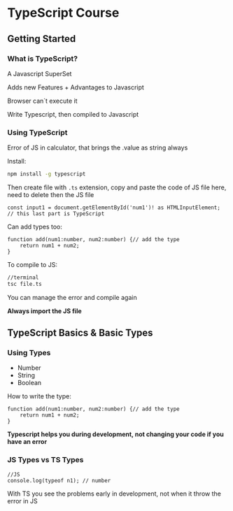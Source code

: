 
# TypeScript Course

## Getting Started

### What is TypeScript?

A Javascript SuperSet

Adds new Features + Advantages to Javascript

Browser can´t execute it

Write Typescript, then compiled to Javascript

### Using TypeScript

Error of JS in calculator, that brings the .value as string always

Install:
````bash
npm install -g typescript
````

Then create file with `.ts` extension, copy and paste the code of JS file here, need to delete then the JS file

````TS
const input1 = document.getElementById('num1')! as HTMLInputElement; // this last part is TypeScript
````
Can add types too:
````TS
function add(num1:number, num2:number) {// add the type
	return num1 + num2;
}
````

To compile to JS:

````bash
//terminal
tsc file.ts
````
You can manage the error and compile again

**Always import the JS file**

## TypeScript Basics & Basic Types

### Using Types

 - Number 
 - String
 - Boolean 

How to write the type:
````TS
function add(num1:number, num2:number) {// add the type
	return num1 + num2;
}
````
**Typescript helps you during development, not changing your code if you have an error**

### JS Types vs TS Types

````
//JS
console.log(typeof n1); // number
````

With TS you see the problems early in development, not when it throw the error in JS
<!--stackedit_data:
eyJoaXN0b3J5IjpbMTAzMjg2NTQ4NSwtMTAwMTI3NTYxNCwtMj
IzMDAxNTQ3LC0yMDM1NDI5MzM3LC0xNDMxNjI2MjI0LDE1NTMx
MDQ3NjUsMTUyNzc1NDUyOSwxODEyNDMxMTYwLC0xODcxNjc4Nj
I1LDE2NjMzNzAwMzQsLTE1NDQ5MzMxNzUsLTE1OTYzNTYzMDAs
MjA0MDI5NzYyMl19
-->